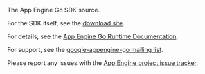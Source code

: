 The App Engine Go SDK source.

For the SDK itself, see the [download site](https://developers.google.com/appengine/downloads).

For details, see the [App Engine Go Runtime Documentation](https://developers.google.com/appengine/docs/go/).

For support, see the [google-appengine-go mailing list](http://groups.google.com/group/google-appengine-go).

Please report any issues with the [App Engine project issue tracker](http://code.google.com/p/googleappengine/issues/list).